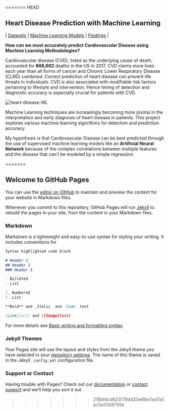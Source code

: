<<<<<<< HEAD
##                                                    Heart Disease Prediction with Machine Learning

                                              
| [Datasets](./Datasets.md)       | [Machine Learning Models](./MLModels.md)      | [Findings](./Findings.md)         |


**How can we most accurately predict Cardiovascular Disease using Machine Learning Methodologies?**

Cardiovascular disease (CVD), listed as the underlying cause of death, accounted for **868,662** deaths in the US in 2017. CVD claims more lives each year than all forms of cancer and Chronic Lower Respiratory Disease (CLRD) combined. Correct prediction of heart disease can prevent life threats in individuals. CVD is also associated with modifiable risk factors pertaining to lifestyle and intervention. Hence timing of detection and diagnostic accuracy is especially crucial for patients with CVD. 


![heart-disease-ML](https://user-images.githubusercontent.com/85214375/155653304-5f12c8b4-4e30-4a70-9139-4058f1b7d00d.jpeg)


Machine Learning techniques are increasingly becoming more pivotal in the interpretation and early diagnosis of heart disease in patients. This project explores various machine learning algorithms for detection and prediction accuracy.  

My hypothesis is that Cardiovascular Disease can be best predicted through the use of supervised machine learning models like an **Artificial Neural Network** because of the complex correlations between multiple features and the disease that can’t be modeled by a simple regression.


=======
## Welcome to GitHub Pages

You can use the [editor on GitHub](https://github.com/aarushkachhawa/Heart-Disease-Detection/edit/main/README.md) to maintain and preview the content for your website in Markdown files.

Whenever you commit to this repository, GitHub Pages will run [Jekyll](https://jekyllrb.com/) to rebuild the pages in your site, from the content in your Markdown files.

### Markdown

Markdown is a lightweight and easy-to-use syntax for styling your writing. It includes conventions for

```markdown
Syntax highlighted code block

# Header 1
## Header 2
### Header 3

- Bulleted
- List

1. Numbered
2. List

**Bold** and _Italic_ and `Code` text

[Link](url) and ![Image](src)
```

For more details see [Basic writing and formatting syntax](https://docs.github.com/en/github/writing-on-github/getting-started-with-writing-and-formatting-on-github/basic-writing-and-formatting-syntax).

### Jekyll Themes

Your Pages site will use the layout and styles from the Jekyll theme you have selected in your [repository settings](https://github.com/aarushkachhawa/Heart-Disease-Detection/settings/pages). The name of this theme is saved in the Jekyll `_config.yml` configuration file.

### Support or Contact

Having trouble with Pages? Check out our [documentation](https://docs.github.com/categories/github-pages-basics/) or [contact support](https://support.github.com/contact) and we’ll help you sort it out.
>>>>>>> 218bfdcd623178d420e86e7ad7a5ac5e53067914
